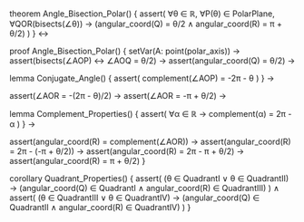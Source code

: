theorem Angle_Bisection_Polar() {
  assert(
    ∀θ ∈ ℝ,
    ∀P(θ) ∈ PolarPlane,
    ∀QOR(bisects(∠θ)) →
    (angular_coord(Q) = θ/2 ∧ 
     angular_coord(R) = π + θ/2)
  )
} ↔

proof Angle_Bisection_Polar() {
  setVar(A: point(polar_axis)) →
  assert(bisects(∠AOP) ↔ ∠AOQ = θ/2) →
  assert(angular_coord(Q) = θ/2) →
  
  lemma Conjugate_Angle() {
    assert(
      complement(∠AOP) = -2π - θ
    )
  } →
  
  assert(∠AOR = -(2π - θ)/2) →
  assert(∠AOR = -π + θ/2) →
  
  lemma Complement_Properties() {
    assert(
      ∀α ∈ ℝ →
      complement(α) = 2π - α
    )
  } →
  
  assert(angular_coord(R) = complement(∠AOR)) →
  assert(angular_coord(R) = 2π - (-π + θ/2)) →
  assert(angular_coord(R) = 2π - π + θ/2) →
  assert(angular_coord(R) = π + θ/2)
}

corollary Quadrant_Properties() {
  assert(
    (θ ∈ QuadrantI ∨ θ ∈ QuadrantII) →
    (angular_coord(Q) ∈ QuadrantI ∧ 
     angular_coord(R) ∈ QuadrantIII)
  ) ∧
  assert(
    (θ ∈ QuadrantIII ∨ θ ∈ QuadrantIV) →
    (angular_coord(Q) ∈ QuadrantII ∧ 
     angular_coord(R) ∈ QuadrantIV)
  )
}